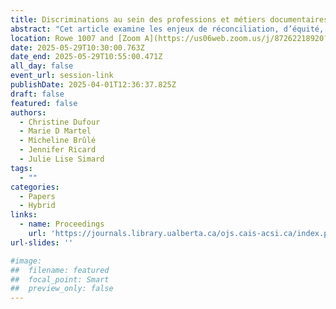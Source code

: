 ```yaml
---
title: Discriminations au sein des professions et métiers documentaires au Québec, qu’en est-il? Résultats d’une enquête sur la réconciliation, l’équité, la diversité et l’inclusion (RÉDI)
abstract: "Cet article examine les enjeux de réconciliation, d’équité, de diversité et d’inclusion (RÉDI) dans les milieux documentaires québécois, à travers une enquête réalisée par la Fédération des Milieux Documentaires (FMD) et l’Université de Montréal. Fondée sur un questionnaire en ligne complété par 602 personnes participantes, l’étude dresse un portrait inédit et détaillé des travailleurs et travailleuses, de leurs milieux de travail et des discriminations vécues ou observées. Les résultats révèlent chez les personnes répondantes une diversité présente, mais également des discriminations, des tensions interculturelles et des défis institutionnels liés à l’identité, l’ethnicité, le genre et les handicaps, malgré les efforts déclarés."
location: Rowe 1007 and [Zoom A](https://us06web.zoom.us/j/87262218920?pwd=5ioya8nZ6CaAVAsMQuMeC8MpMrUzjG.1)
date: 2025-05-29T10:30:00.763Z
date_end: 2025-05-29T10:55:00.471Z
all_day: false
event_url: session-link
publishDate: 2025-04-01T12:36:37.825Z
draft: false
featured: false
authors:
  - Christine Dufour
  - Marie D Martel
  - Micheline Brûlé
  - Jennifer Ricard
  - Julie Lise Simard
tags:
  - ""
categories:
  - Papers
  - Hybrid
links:
  - name: Proceedings
    url: 'https://journals.library.ualberta.ca/ojs.cais-acsi.ca/index.php/cais-asci/article/view/1884'
url-slides: ''

#image:
##  filename: featured
##  focal_point: Smart
##  preview_only: false
---
```

